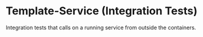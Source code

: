 Template-Service (Integration Tests)
==================================================================================================

Integration tests that calls on a running service from outside the containers.
